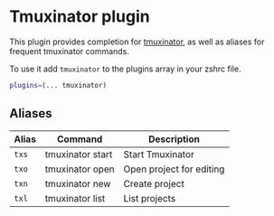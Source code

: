 # Tmuxinator plugin

This plugin provides completion for
[tmuxinator](https://github.com/tmuxinator/tmuxinator), as well as aliases for
frequent tmuxinator commands.

To use it add `tmuxinator` to the plugins array in your zshrc file.

```zsh
plugins=(... tmuxinator)
```

## Aliases

| Alias | Command          | Description              |
| ----- | ---------------- | ------------------------ |
| `txs` | tmuxinator start | Start Tmuxinator         |
| `txo` | tmuxinator open  | Open project for editing |
| `txn` | tmuxinator new   | Create project           |
| `txl` | tmuxinator list  | List projects            |
